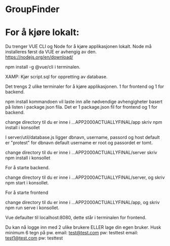 # GroupFinder
# For å kjøre lokalt:

Du trenger VUE CLI og Node for å kjøre applikasjonen lokalt. 
Node må installeres først da VUE er avhengig av den.
https://nodejs.org/en/download/


npm install -g @vue/cli i terminalen. 


XAMP: Kjør script.sql for oppretting av database.

Det trengs 2 ulike terminaler for å kjøre applikasjonen.
1 for frontend og 1 for backend. 

npm install kommandoen vil laste inn alle nødvendige avhengigheter basert på listen i package.json fila. 
Det er 1 package.json fil for frontend og 1 for backend. 

change directory til du er inne i ...APP2000ACTUALLYFINAL/app
skriv npm install i konsollet

I server/util/database.js ligger dbnavn, username, passord og host
default er "protest" for dbnavn
default username er root og passordet er tomt. 

change directory til du er inne i ...APP2000ACTUALLYFINAL/server
skriv npm install i konsollet



For å starte backend.

change directory til du er inne i ...APP2000ACTUALLYFINAL/server,
og skriv npm start i konsollet.

For å starte frontend 

change directory til du er inne i ...APP2000ACTUALLYFINAL/app,
og skriv npm run serve i konsollet.

Vue defaulter til localhost:8080, dette står i terminalen for frontend.

Du kan nå logge inn med 2 ulike brukere ELLER lage din egen bruker. Husk minimum 6 tegn på pw. 
email: test@test.com pw: testtest
email: test1@test.com pw: testtest
